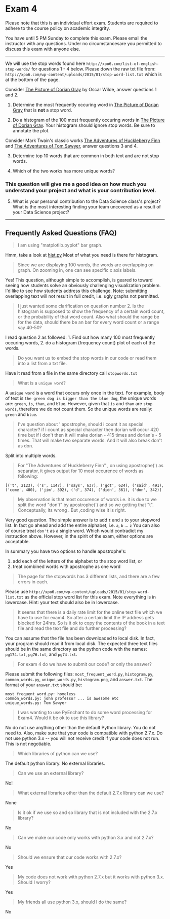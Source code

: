 
# Exam 4

Please note that this is an individual effort exam.  Students are required to adhere to the course policy on academic integrity.

You have until 5 PM Sunday to complete this exam.  Please email the instructor with any questions.  Under no circumstancesare you permitted to discuss this exam with anyone else.

---

We will use the stop words found here `http://xpo6.com/list-of-english-stop-words/` for questions 1 - 4 below.  Please down the raw txt file from: `http://xpo6.com/wp-content/uploads/2015/01/stop-word-list.txt` which is at the bottom of the page.

Consider [The Picture of Dorian Gray](https://www.gutenberg.org/cache/epub/174/pg174.txt) by Oscar Wilde, answer questions 1 and 2.

1. Determine the most frequently occuring word in [The Picture of Dorian Gray](https://www.gutenberg.org/cache/epub/174/pg174.txt) that is **not** a stop word.

2. Do a histogram of the 100 most frequently occuring words in [The Picture of Dorian Gray](https://www.gutenberg.org/cache/epub/174/pg174.txt).  Your histogram should ignore stop words.  Be sure to annotate the plot.

Consider Mark Twain's classic works [The Adventures of Huckleberry Finn](https://www.gutenberg.org/cache/epub/76/pg76.txt) and [The Adventures of Tom Sawyer](https://www.gutenberg.org/cache/epub/74/pg74.txt), answer questions 3 and 4.

3. Determine top 10 words that are common in both text and are not stop words.

4. Which of the two works has more unique words?

### This question will give me a good idea on how much you understand your project and what is your contribution level.

5. What is your personal contribution to the Data Science class's project? What is the most interesting finding your team uncovered as a result of your Data Science project?

---

## Frequently Asked Questions (FAQ)

> I am using "matplotlib.pyplot" bar graph. 

Hmm, take a look at [hist.py](https://github.com/csula/cs594-spring-2015/blob/master/recipes/team-00/hist.py)  Most of what you need is there for histogram.

> Since we are displaying 100 words, the words are overlapping on graph. On zooming in, one can see specific x axis labels.

Yes!  This question, although simple to accomplish, is geared to toward seeing how students solve an obviously challenging visualization problem.  I'd like to see how students address this challenge.  Note: submitting overlapping text will not result in full credit, i.e. ugly graphs not permitted.

> I just wanted some clarification on question number 2. Is the histogram is supposed to show the frequency of a certain word count, or the probability of that word count. Also what should the range be for the data, should there be an bar for every word count or a range say 40-50? 

I read question 2 as followed:  1. Find out how many 100 most frequently occuring words, 2. do a histogram (frequency count) plot of each of the words.

> Do you want us to embed the stop words in our code or read them into a list from a txt file.

Have it read from a file in the same directory call `stopwords.txt`

> What is a `unique word`?

A `unique word` is a word that occurs only once in the text. For example, body of text is `the green dog is bigger than the blue dog`, the unique words are: `green`, `is`, `than`, and `blue`.  However, given that `is` and `than` are `stop words`, therefore we do not count them.  So the unique words are really: `green` and `blue`.

> I've question about ' apostrophe, should i count it as special character?
if i count as special character then dorian will occur 420 time but if i don't then it will make dorian - 415 times and dorian's - 5 times.  That will make two separate words.  And it will also break don't as don.

Split into multiple words.

> For "The Adventures of Huckleberry Finn" , on using apostrophe(') as  separator, it gives output for  10 most occurence of words as following: 

```
[('t', 2123), ('s', 1147), ('says', 637), ('got', 624), ('said', 491), ('come', 400), ('jim', 392), ('d', 374), ('didn', 361), ('don', 342)]
```

> My observation is that most occurence of words i.e. it is due to we split the word "don't" by apostrophe(') and so we getting that "t". Conceptually, its wrong . But ,coding wise it is right. 

Very good question.   The simple answer is to add `t` and `s` to your stopword list.  In fact go ahead and add the entire alphabet, i.e. `a`, `b` ... `z`  You can also of course treat `don't` as a single word.  Which would contradict my instruction above.  However, in the spirit of the exam, either options are acceptable.  

In summary you have two options to handle apostrophe's:

1. add each of the letters of the alphabet to the stop word list, or 
2. treat combined words with apostrophe as one word

> The page for the stopwords has 3 different lists, and there are a few errors in each.

Please use `http://xpo6.com/wp-content/uploads/2015/01/stop-word-list.txt` as the official stop word list for this exam.  Note everything is in lowercase.  Hint: your text should also be in lowercase.

> It seems that there is a daily rate limit for the online text file which we have to use for exam4. So after a certain limit the IP address gets blocked for 24hrs. So is it ok to copy the contents of the book in a text file and read the text file and do further processing?

You can assume that the file has been downloaded to local disk.  In fact, your program should read it from local disk.  The expected three text files should be in the same directory as the python code with the names: `pg174.txt`, `pg76.txt`, and `pg74.txt`. 

> For exam 4 do we have to submit our code? or only the answer? 

Please submit the following files: `most_frequent_word.py`, `histogram.py`, `common_words.py`, `unique_words.py`, `histogram.png`, and `answer.txt`. The format of your `answer.txt` should be:

```
most_frequent_word.py: homeless
common_words.py: john professor ... is awesome etc
unique_words.py: Tom Sawyer
``` 

> I was wanting to use PyEnchant to do some word processing for Exam4.  Would it be ok to use this library?

No do not use anything other than the default Python library.  You do not need to.  Also, make sure that your code is compatible with python 2.7.x.  Do not use python 3.x -- you will not receive credit if your code does not run.  This is not negotiable.

> Which libraries of python can we use?

The default python library. No external libraries.

> Can we use an external library?

No!

> What external libraries other than the default 2.7.x library can we use?

None

> Is it ok if we use so and so library that is not included with the 2.7.x library?

No

> Can we make our code only works with python 3.x and not 2.7.x?

No

> Should we ensure that our code works with 2.7.x?

Yes

> My code does not work with python 2.7.x but it works with python 3.x.  Should I worry?

Yes

> My friends all use python 3.x, should I do the same?

No


